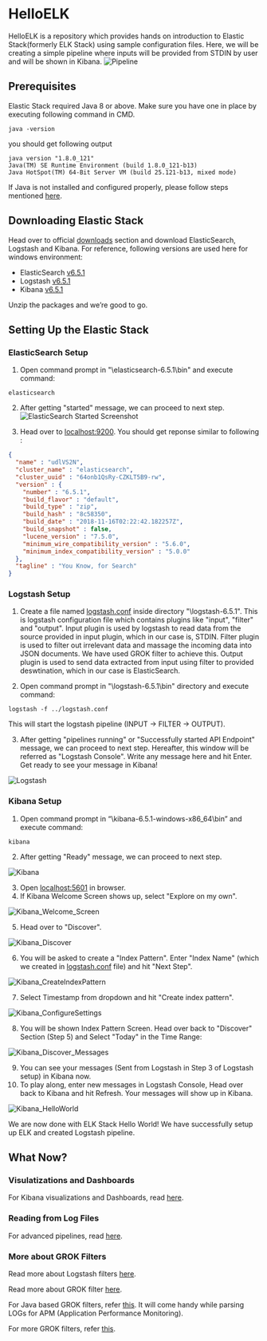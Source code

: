 # HelloELK
HelloELK is a repository which provides hands on introduction to Elastic Stack(formerly ELK Stack) using sample configuration files.
Here, we will be creating a simple pipeline where inputs will be provided from STDIN by user and will be shown in Kibana.
![Pipeline](https://raw.githubusercontent.com/contactsharmamohit/HelloELK/master/GettingStartedIllustrations/Pipeline.png)

## Prerequisites
Elastic Stack required Java 8 or above. Make sure you have one in place by executing following command in CMD.
```CMD
java -version
```
you should get following output
```CMD
java version "1.8.0_121"
Java(TM) SE Runtime Environment (build 1.8.0_121-b13)
Java HotSpot(TM) 64-Bit Server VM (build 25.121-b13, mixed mode)
```
If Java is not installed and configured properly, please follow steps mentioned [here](https://www.java.com/en/download/help/download_options.xml).

## Downloading Elastic Stack
Head over to official [downloads](https://www.elastic.co/downloads) section and download ElasticSearch, Logstash and Kibana.
For reference, following versions are used here for windows environment:
-	ElasticSearch [v6.5.1](https://artifacts.elastic.co/downloads/elasticsearch/elasticsearch-6.5.1.zip)
-	Logstash [v6.5.1](https://artifacts.elastic.co/downloads/logstash/logstash-6.5.1.zip)
-	Kibana [v6.5.1](https://artifacts.elastic.co/downloads/kibana/kibana-6.5.1-windows-x86_64.zip)

Unzip the packages and we’re good to go.

## Setting Up the Elastic Stack
### ElasticSearch Setup
1.  Open command prompt in "<Extracted-Elastic-Search-Zip-Path>\elasticsearch-6.5.1\bin" and execute command:
```CMD
elasticsearch
```
2.  After getting "started" message, we can proceed to next step.
![ElasticSearch Started Screenshot](https://raw.githubusercontent.com/contactsharmamohit/HelloELK/master/GettingStartedIllustrations/ElasticSearch.jpg)

3. Head over to [localhost:9200](http://localhost:9200/). You should get reponse similar to following :
```JSON
{
  "name" : "udlVS2N",
  "cluster_name" : "elasticsearch",
  "cluster_uuid" : "64onb1QsRy-CZKLT5B9-rw",
  "version" : {
    "number" : "6.5.1",
    "build_flavor" : "default",
    "build_type" : "zip",
    "build_hash" : "8c58350",
    "build_date" : "2018-11-16T02:22:42.182257Z",
    "build_snapshot" : false,
    "lucene_version" : "7.5.0",
    "minimum_wire_compatibility_version" : "5.6.0",
    "minimum_index_compatibility_version" : "5.0.0"
  },
  "tagline" : "You Know, for Search"
}
```
### Logstash Setup
1.	Create a file named [logstash.conf](https://github.com/contactsharmamohit/HelloELK/blob/master/logstash.conf) inside directory "<Extracted-Logstash-Zip-Path>\logstash-6.5.1".
This is logstash configuration file which contains plugins like "input", "filter" and "output". Input plugin is used by logstash to read data from the source provided in input plugin, which in our case is, STDIN. Filter plugin is used to filter out irrelevant data and massage the incoming data into JSON documents. We have used GROK filter to achieve this. Output plugin is used to send data extracted from input using filter to provided deswtination, which in our case is ElasticSearch.

2.	Open command prompt in "<Extracted-Logstash-Zip-Path>\logstash-6.5.1\bin" directory and execute command:
```CMD
logstash -f ../logstash.conf
```
This will start the logstash pipeline (INPUT -> FILTER -> OUTPUT).

3.	After getting "pipelines running" or "Successfully started API Endpoint" message, we can proceed to next step. Hereafter, this window will be referred as "Logstash Console". Write any message here and hit Enter. Get ready to see your message in Kibana!

![Logstash](https://raw.githubusercontent.com/contactsharmamohit/HelloELK/master/GettingStartedIllustrations/Logstash.jpg)

### Kibana Setup
1.	Open command prompt in “<Extracted-kibana-Zip-Path>\kibana-6.5.1-windows-x86_64\bin” and execute command:
```CMD
kibana
```
2.	After getting "Ready" message, we can proceed to next step.

![Kibana](https://raw.githubusercontent.com/contactsharmamohit/HelloELK/master/GettingStartedIllustrations/Kibana.jpg)

3.	Open [localhost:5601](http://localhost:5601/) in browser.
4.	If Kibana Welcome Screen shows up, select "Explore on my own".

![Kibana_Welcome_Screen](https://raw.githubusercontent.com/contactsharmamohit/HelloELK/master/GettingStartedIllustrations/Kibana_Welcome_Screen.jpg)

5.	Head over to "Discover".

![Kibana_Discover](https://raw.githubusercontent.com/contactsharmamohit/HelloELK/master/GettingStartedIllustrations/Kibana_Discover.jpg)

6.	You will be asked to create a "Index Pattern". Enter "Index Name" (which we created in [logstash.conf](https://github.com/contactsharmamohit/HelloELK/blob/master/logstash.conf) file) and hit "Next Step".

![Kibana_CreateIndexPattern](https://raw.githubusercontent.com/contactsharmamohit/HelloELK/master/GettingStartedIllustrations/Kibana_CreateIndexPattern.jpg)

7.	Select Timestamp from dropdown and hit "Create index pattern".

![Kibana_ConfigureSettings](https://raw.githubusercontent.com/contactsharmamohit/HelloELK/master/GettingStartedIllustrations/Kibana_ConfigureSettings.jpg)

8.	You will be shown Index Pattern Screen. Head over back to "Discover" Section (Step 5) and Select "Today" in the Time Range:

![Kibana_Discover_Messages](https://raw.githubusercontent.com/contactsharmamohit/HelloELK/master/GettingStartedIllustrations/Kibana_Discover_Messages.jpg)

9.	You can see your messages (Sent from Logstash in Step 3 of Logstash setup) in Kibana now.
10.	To play along, enter new messages in Logstash Console, Head over back to Kibana and hit Refresh. Your messages will show up in Kibana.

![Kibana_HelloWorld](https://raw.githubusercontent.com/contactsharmamohit/HelloELK/master/GettingStartedIllustrations/Kibana_HelloWorld.jpg)

We are now done with ELK Stack Hello World! We have successfully setup up ELK and created Logstash pipeline.

## What Now?
### Visulatizations and Dashboards
For Kibana visualizations and Dashboards, read [here](https://www.elastic.co/guide/en/kibana/current/tutorial-build-dashboard.html).
### Reading from Log Files
For advanced pipelines, read [here](https://www.elastic.co/guide/en/logstash/current/advanced-pipeline.html).
### More about GROK Filters
Read more about Logstash filters [here](https://www.elastic.co/guide/en/logstash/current/filter-plugins.html).

Read more about GROK filter [here](https://www.elastic.co/guide/en/logstash/current/plugins-filters-grok.html).

For Java based GROK filters, refer [this](https://github.com/logstash-plugins/logstash-patterns-core/blob/master/patterns/java). It will come handy while parsing LOGs for APM (Application Performance Monitoring).

For more GROK filters, refer [this](https://github.com/logstash-plugins/logstash-patterns-core/blob/master/patterns/grok-patterns).

